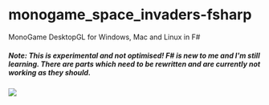 # monogame_space_invaders-fsharp

MonoGame DesktopGL for Windows, Mac and Linux in F#

##### Note: This is experimental and not optimised! F# is new to me and I'm still learning. There are parts which need to be rewritten and are currently not working as they should.

![](https://user-images.githubusercontent.com/1466920/55671919-44411c80-5895-11e9-92c8-54acd4549aa4.png)